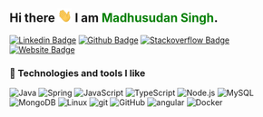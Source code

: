## Hi there <img src="https://raw.githubusercontent.com/fervid-cloud/fervid-cloud/master/wave.gif" width="25px"> I am <span style="color:green"> Madhusudan Singh</span>. 

[![Linkedin Badge](https://img.shields.io/badge/-madhusudan-blue?logo=Linkedin&logoColor=white&link=https://www.linkedin.com/in/madhusudan0/)](https://www.linkedin.com/in/madhusudan0/)
[![Github Badge](https://img.shields.io/badge/-fervid_cloud-black?logo=github&logoColor=white&link=https://github.com/fervid-cloud)](https://github.com/fervid-cloud)
[![Stackoverflow Badge](https://img.shields.io/badge/-mss-%23BCBBBB?logo=stackoverflow&logoColor=#F69950&link=https://stackoverflow.com/users/7551092/mss)](https://stackoverflow.com/users/7551092/mss)
[![Website Badge](https://img.shields.io/badge/-mss.bnxn.live-blue?style=flat-square&logo=google-chrome&logoColor=white&link=https://mss.bnxn.live)](https://mss.bnxn.live)

<h3>🔧 Technologies and tools I like</h3>
<p>
  <img alt="Java" src="https://img.shields.io/badge/-Java-white?style=flat-square&logo=java&logoColor=brown" />

  <img alt="Spring" src="https://img.shields.io/badge/-Spring-white?style=flat-square&logo=Spring&logoColor=6DB33F" />

<img alt="JavaScript" src="https://img.shields.io/badge/-JavaScript-white?style=flat-square&logo=JavaScript&logoColor=yellow" />

<img alt="TypeScript" src="https://img.shields.io/badge/-TypeScript-white?style=flat-square&logo=TypeScript&logoColor=blue" />

<img alt="Node.js" src="https://img.shields.io/badge/-Node.js-white?style=flat-square&logo=Node.js&logoColor=6DB33F" />


<img alt="MySQL" src="https://img.shields.io/badge/-MySQL-white?style=flat-square&logo=MySQL&logoColor=00758F" />

<br>

<img alt="MongoDB" src="https://img.shields.io/badge/-MongoDB-white?style=flat-square&logo=MongoDB&logoColor=" />

<img alt="Linux" src="https://img.shields.io/badge/-Linux-white?style=flat-square&logo=Linux&logoColor=black" />

<img alt="git" src="https://img.shields.io/badge/-Git-white?style=flat-square&logo=git&logoColor=F05032" />

<img alt="GitHub" src="https://img.shields.io/badge/-GitHub-white?style=flat-square&logo=GitHub&logoColor=181717"/>

<img alt="angular" src="https://img.shields.io/badge/-Angular-white?style=flat-square&logo=angular&logoColor=DD0031" />

<img alt="Docker" src="https://img.shields.io/badge/-Docker-white?style=flat-square&logo=docker&logoColor=46a2f1"/>

[comment]: <> (  <img alt="Python" src="https://img.shields.io/badge/-Python-3776AB?style=flat-square&logo=Python&logoColor=white" />)

[comment]: <> (  <img alt="Django" src="https://img.shields.io/badge/-Django-092E20?style=flat-square&logo=Django&logoColor=white" />)


[comment]: <> (  <img alt="Kubernetes" src="https://img.shields.io/badge/-Kubernetes-326CE5?style=flat-square&logo=Kubernetes&logoColor=white" />)

[comment]: <> (  <img alt="AWS" src="https://img.shields.io/badge/-AWS-232F3E?style=flat-square&logo=amazon-aws&logoColor=white" />)

[comment]: <> (  <img alt="NGINX" src="https://img.shields.io/badge/-NGINX-269539?style=flat-square&logo=NGINX&logoColor=white" />)


[comment]: <> (  <img alt="Cassandra" src="https://img.shields.io/badge/-Cassandra-1287B1?style=flat-square&logo=apache-Cassandra&logoColor=white" />)


</p>

[comment]: <> (![counter]&#40;https://encsafhfaa5z1dw.m.pipedream.net&#41;)


<!--
**fervid-cloud/madhusudan singh** is a ✨ _special_ ✨ repository because its `README.md` (this file) appears on your GitHub profile.

Here are some ideas to get you started:

- 🔭 I’m currently working on ...
- 🌱 I’m currently learning ...
- 👯 I’m looking to collaborate on ...
- 🤔 I’m looking for help with ...
- 💬 Ask me about ...
- 📫 How to reach me: ...
- 😄 Pronouns: ...
- ⚡ Fun fact: ...
-->
